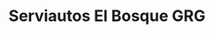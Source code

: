 ---
title: "Serviautos El Bosque GRG"
url: /bogota-d-c/serviautos-el-bosque-grg-avenida-carrera-70/
shop: reparación de automóviles
---